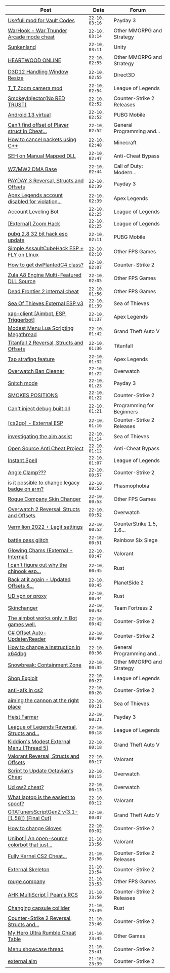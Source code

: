|Post|Date|Forum|
|----|----|-----|
|[Usefull mod for Vault Codes](https://www.unknowncheats.me/forum/payday-3-a/603732-usefull-mod-vault-codes.html)|`22-10, 03:16`|Payday 3|
|[WarHook - War Thunder Arcade mode cheat](https://www.unknowncheats.me/forum/other-mmorpg-and-strategy/516723-warhook-war-thunder-arcade-mode-cheat.html)|`22-10, 03:14`|Other MMORPG and Strategy|
|[Sunkenland](https://www.unknowncheats.me/forum/unity/600014-sunkenland.html)|`22-10, 03:11`|Unity|
|[HEARTWOOD ONLINE](https://www.unknowncheats.me/forum/other-mmorpg-and-strategy/597778-heartwood-online.html)|`22-10, 02:55`|Other MMORPG and Strategy|
|[D3D12 Handling Window Resize](https://www.unknowncheats.me/forum/direct3d/459659-d3d12-handling-window-resize.html)|`22-10, 02:55`|Direct3D|
|[T_T Zoom camera mod](https://www.unknowncheats.me/forum/league-of-legends/606966-t_t-zoom-camera-mod.html)|`22-10, 02:54`|League of Legends|
|[SmokeyInjector(No RED TRUST)](https://www.unknowncheats.me/forum/counter-strike-2-releases/600008-smokeyinjector-red-trust.html)|`22-10, 02:52`|Counter-Strike 2 Releases|
|[Android 13 virtual](https://www.unknowncheats.me/forum/pubg-mobile/607357-android-13-virtual.html)|`22-10, 02:52`|PUBG Mobile|
|[Can't find offset of Player struct in Cheat...](https://www.unknowncheats.me/forum/general-programming-and-reversing/607316-cant-offset-player-struct-cheat-engine.html)|`22-10, 02:52`|General Programming and...|
|[How to cancel packets using C++](https://www.unknowncheats.me/forum/minecraft/607123-cancel-packets-using.html)|`22-10, 02:48`|Minecraft|
|[SEH on Manual Mapped DLL](https://www.unknowncheats.me/forum/anti-cheat-bypass/607137-seh-manual-mapped-dll.html)|`22-10, 02:47`|Anti-Cheat Bypass|
|[WZ/MW2 DMA Base](https://www.unknowncheats.me/forum/call-of-duty-modern-warfare-ii/607356-wz-mw2-dma-base.html)|`22-10, 02:44`|Call of Duty: Modern...|
|[PAYDAY 3 Reversal, Structs and Offsets](https://www.unknowncheats.me/forum/payday-3-a/601253-payday-3-reversal-structs-offsets.html)|`22-10, 02:39`|Payday 3|
|[Apex Legends account disabled for violation...](https://www.unknowncheats.me/forum/apex-legends/603771-apex-legends-account-disabled-violation-ea-user-agreement.html)|`22-10, 02:39`|Apex Legends|
|[Account Leveling Bot](https://www.unknowncheats.me/forum/league-of-legends/591842-account-leveling-bot.html)|`22-10, 02:25`|League of Legends|
|[\[External\] Zoom Hack](https://www.unknowncheats.me/forum/league-of-legends/421641-external-zoom-hack.html)|`22-10, 02:25`|League of Legends|
|[pubg 2.8 32 bit hack esp update](https://www.unknowncheats.me/forum/pubg-mobile/607347-pubg-2-8-32-bit-hack-esp-update.html)|`22-10, 02:11`|PUBG Mobile|
|[Simple AssaultCubeHack ESP + FLY on LInux](https://www.unknowncheats.me/forum/other-fps-games/607346-simple-assaultcubehack-esp-fly-linux.html)|`22-10, 02:10`|Other FPS Games|
|[How to get dwPlantedC4 class?](https://www.unknowncheats.me/forum/counter-strike-2-a/606767-dwplantedc4-class.html)|`22-10, 02:07`|Counter-Strike 2|
|[Zula A8 Engine Multi-Featured DLL Source](https://www.unknowncheats.me/forum/other-fps-games/607342-zula-a8-engine-multi-featured-dll-source.html)|`22-10, 02:05`|Other FPS Games|
|[Dead Frontier 2 internal cheat](https://www.unknowncheats.me/forum/other-fps-games/607296-dead-frontier-2-internal-cheat.html)|`22-10, 01:56`|Other FPS Games|
|[Sea Of Thieves External ESP v3](https://www.unknowncheats.me/forum/sea-of-thieves/382445-sea-thieves-external-esp-v3.html)|`22-10, 01:39`|Sea of Thieves|
|[xap-client \[Aimbot, ESP, Triggerbot\]](https://www.unknowncheats.me/forum/apex-legends/606842-xap-client-aimbot-esp-triggerbot.html)|`22-10, 01:37`|Apex Legends|
|[Modest Menu Lua Scripting Megathread](https://www.unknowncheats.me/forum/grand-theft-auto-v/463868-modest-menu-lua-scripting-megathread.html)|`22-10, 01:42`|Grand Theft Auto V|
|[Titanfall 2 Reversal, Structs and Offsets](https://www.unknowncheats.me/forum/titanfall/191976-titanfall-2-reversal-structs-offsets.html)|`22-10, 01:36`|Titanfall|
|[Tap strafing feature](https://www.unknowncheats.me/forum/apex-legends/603228-tap-strafing-feature.html)|`22-10, 01:32`|Apex Legends|
|[Overwatch Ban Cleaner](https://www.unknowncheats.me/forum/overwatch/605022-overwatch-ban-cleaner.html)|`22-10, 01:22`|Overwatch|
|[Snitch mode](https://www.unknowncheats.me/forum/payday-3-a/607049-snitch-mode.html)|`22-10, 01:23`|Payday 3|
|[SMOKES POSITIONS](https://www.unknowncheats.me/forum/counter-strike-2-a/607295-smokes-positions.html)|`22-10, 01:22`|Counter-Strike 2|
|[Can't inject debug built dll](https://www.unknowncheats.me/forum/programming-for-beginners/607335-cant-inject-debug-built-dll.html)|`22-10, 01:21`|Programming for Beginners|
|[\[cs2go\] - External ESP](https://www.unknowncheats.me/forum/counter-strike-2-releases/605464-cs2go-external-esp.html)|`22-10, 01:16`|Counter-Strike 2 Releases|
|[investigating the aim assist](https://www.unknowncheats.me/forum/sea-of-thieves/607334-investigating-aim-assist.html)|`22-10, 01:14`|Sea of Thieves|
|[Open Source Anti Cheat Project](https://www.unknowncheats.me/forum/anti-cheat-bypass/606032-source-anti-cheat-project.html)|`22-10, 01:12`|Anti-Cheat Bypass|
|[Instant Spell](https://www.unknowncheats.me/forum/league-of-legends/607172-instant-spell.html)|`22-10, 01:07`|League of Legends|
|[Angle Clamp???](https://www.unknowncheats.me/forum/counter-strike-2-a/607314-angle-clamp.html)|`22-10, 00:57`|Counter-Strike 2|
|[is it possible to change legacy badge on arm?](https://www.unknowncheats.me/forum/phasmophobia/603618-change-legacy-badge-arm.html)|`22-10, 00:53`|Phasmophobia|
|[Rogue Company Skin Changer](https://www.unknowncheats.me/forum/other-fps-games/505479-rogue-company-skin-changer.html)|`22-10, 00:53`|Other FPS Games|
|[Overwatch 2 Reversal, Structs and Offsets](https://www.unknowncheats.me/forum/overwatch/516727-overwatch-2-reversal-structs-offsets.html)|`22-10, 00:52`|Overwatch|
|[Vermilion 2022 + Legit settings](https://www.unknowncheats.me/forum/counterstrike-1-5-1-6-and-mods/494536-vermilion-2022-legit-settings.html)|`22-10, 00:52`|CounterStrike 1.5, 1.6...|
|[battle pass glitch](https://www.unknowncheats.me/forum/rainbow-six-siege/606804-battle-pass-glitch.html)|`22-10, 00:51`|Rainbow Six Siege|
|[Glowing Chams (External + Internal)](https://www.unknowncheats.me/forum/valorant/515451-glowing-chams-external-internal.html)|`22-10, 00:47`|Valorant|
|[I can't figure out why the chinook esp...](https://www.unknowncheats.me/forum/rust/606974-cant-figure-chinook-esp-doesnt.html)|`22-10, 00:45`|Rust|
|[Back at it again - Updated Offsets &...](https://www.unknowncheats.me/forum/planetside-2-a/605556-updated-offsets-structures.html)|`22-10, 00:45`|PlanetSide 2|
|[UD vpn or proxy](https://www.unknowncheats.me/forum/rust/607284-ud-vpn-proxy.html)|`22-10, 00:44`|Rust|
|[Skinchanger](https://www.unknowncheats.me/forum/team-fortress-2-a/606035-skinchanger.html)|`22-10, 00:43`|Team Fortress 2|
|[The aimbot works only in Bot games well.](https://www.unknowncheats.me/forum/counter-strike-2-a/607331-aimbot-bot-games.html)|`22-10, 00:42`|Counter-Strike 2|
|[C# Offset Auto-Updater/Reader](https://www.unknowncheats.me/forum/counter-strike-2-a/607320-offset-auto-updater-reader.html)|`22-10, 00:40`|Counter-Strike 2|
|[How to change a instruction in x64dbg](https://www.unknowncheats.me/forum/general-programming-and-reversing/607330-change-instruction-x64dbg.html)|`22-10, 00:36`|General Programming and...|
|[Snowbreak: Containment Zone](https://www.unknowncheats.me/forum/other-mmorpg-and-strategy/592951-snowbreak-containment-zone.html)|`22-10, 00:35`|Other MMORPG and Strategy|
|[Shop Exploit](https://www.unknowncheats.me/forum/league-of-legends/607191-shop-exploit.html)|`22-10, 00:27`|League of Legends|
|[anti-afk in cs2](https://www.unknowncheats.me/forum/counter-strike-2-a/607166-anti-afk-cs2.html)|`22-10, 00:26`|Counter-Strike 2|
|[aiming the cannon at the right place](https://www.unknowncheats.me/forum/sea-of-thieves/482006-aiming-cannon.html)|`22-10, 00:21`|Sea of Thieves|
|[Heist Farmer](https://www.unknowncheats.me/forum/payday-3-a/607059-heist-farmer.html)|`22-10, 00:21`|Payday 3|
|[League of Legends Reversal, Structs and...](https://www.unknowncheats.me/forum/league-of-legends/310587-league-legends-reversal-structs-offsets.html)|`22-10, 00:18`|League of Legends|
|[Kiddion's Modest External Menu \[Thread 5\]](https://www.unknowncheats.me/forum/grand-theft-auto-v/576854-kiddions-modest-external-menu-thread-5-a.html)|`22-10, 00:18`|Grand Theft Auto V|
|[Valorant Reversal, Structs and Offsets](https://www.unknowncheats.me/forum/valorant/385792-valorant-reversal-structs-offsets.html)|`22-10, 00:17`|Valorant|
|[Script to Update Octavian's Cheat](https://www.unknowncheats.me/forum/overwatch/606167-script-update-octavians-cheat.html)|`22-10, 00:15`|Overwatch|
|[Ud ow2 cheat?](https://www.unknowncheats.me/forum/overwatch/607240-ud-ow2-cheat.html)|`22-10, 00:13`|Overwatch|
|[What laptop is the easiest to spoof?](https://www.unknowncheats.me/forum/valorant/605612-laptop-easiest-spoof.html)|`22-10, 00:12`|Valorant|
|[GTATunersScriptGenZ v(3.1-\[1.58\]) \[Final Cut\]](https://www.unknowncheats.me/forum/grand-theft-auto-v/474288-gtatunersscriptgenz-3-1-1-58-final-cut.html)|`22-10, 00:07`|Grand Theft Auto V|
|[How to change Gloves](https://www.unknowncheats.me/forum/counter-strike-2-a/604003-change-gloves.html)|`22-10, 00:02`|Counter-Strike 2|
|[Unibot \| An open-source colorbot that just...](https://www.unknowncheats.me/forum/valorant/603461-unibot-source-colorbot.html)|`21-10, 23:56`|Valorant|
|[Fully Kernel CS2 Cheat...](https://www.unknowncheats.me/forum/counter-strike-2-releases/606746-kernel-cs2-cheat-esp-aim-bhop-noflash-etc.html)|`21-10, 23:56`|Counter-Strike 2 Releases|
|[External Skeleton](https://www.unknowncheats.me/forum/counter-strike-2-a/607329-external-skeleton.html)|`21-10, 23:54`|Counter-Strike 2|
|[rouge company](https://www.unknowncheats.me/forum/other-fps-games/607327-rouge-company.html)|`21-10, 23:53`|Other FPS Games|
|[AHK MultiScript \| Pean's RCS](https://www.unknowncheats.me/forum/counter-strike-2-releases/605440-ahk-multiscript-peans-rcs.html)|`21-10, 23:50`|Counter-Strike 2 Releases|
|[Changing capsule collider](https://www.unknowncheats.me/forum/rust/606946-changing-capsule-collider.html)|`21-10, 23:49`|Rust|
|[Counter-Strike 2 Reversal, Structs and...](https://www.unknowncheats.me/forum/counter-strike-2-a/576077-counter-strike-2-reversal-structs-offsets.html)|`21-10, 23:46`|Counter-Strike 2|
|[My Hero Ultra Rumble Cheat Table](https://www.unknowncheats.me/forum/other-games/604426-hero-ultra-rumble-cheat-table.html)|`21-10, 23:45`|Other Games|
|[Menu showcase thread](https://www.unknowncheats.me/forum/counter-strike-2-a/605536-menu-showcase-thread.html)|`21-10, 23:41`|Counter-Strike 2|
|[external aim](https://www.unknowncheats.me/forum/counter-strike-2-a/607324-external-aim.html)|`21-10, 23:39`|Counter-Strike 2|
